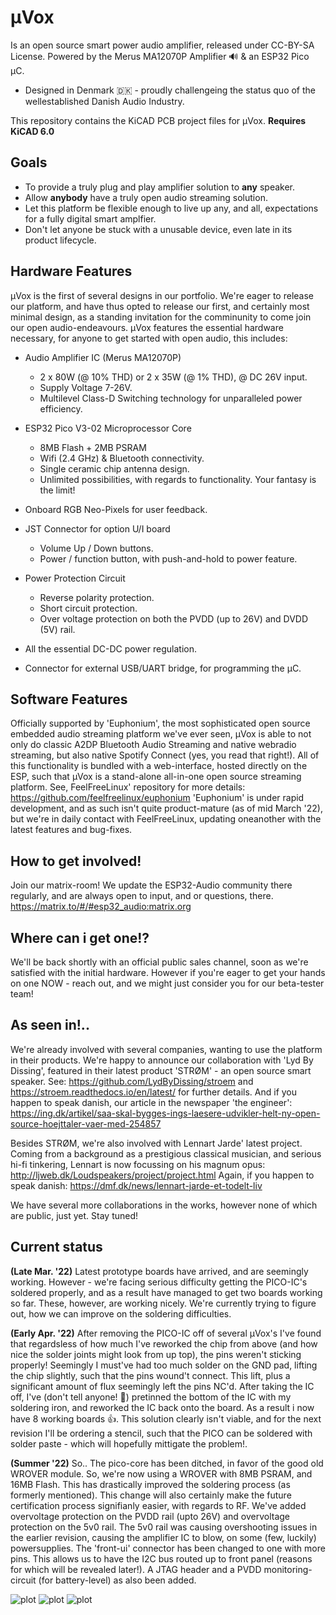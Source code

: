 # µVox

Is an open source smart power audio amplifier, released under CC-BY-SA License.
Powered by the Merus MA12070P Amplifier 🔊 & an ESP32 Pico µC. 

- Designed in Denmark 🇩🇰 - proudly challengeing the status quo of the wellestablished Danish Audio Industry. 

This repository contains the KiCAD PCB project files for µVox. **Requires KiCAD 6.0**

## Goals

- To provide a truly plug and play amplifier solution to **any** speaker. 
- Allow **anybody** have a truly open audio streaming solution.
- Let this platform be flexible enough to live up any, and all, expectations for a fully digital smart amplfier. 
- Don't let anyone be stuck with a unusable device, even late in its product lifecycle.  

## Hardware Features

µVox is the first of several designs in our portfolio. We're eager to release our platform, and have thus opted to release our first, and certainly most minimal design, as a standing invitation for the comminunity to come join our open audio-endeavours.
µVox features the essential hardware necessary, for anyone to get started with open audio, this includes: 

- Audio Amplifier IC (Merus MA12070P)
  - 2 x 80W (@ 10% THD) or 2 x 35W (@ 1% THD), @ DC 26V input.
  - Supply Voltage 7-26V.
  - Multilevel Class-D Switching technology for unparalleled power efficiency.
    
- ESP32 Pico V3-02 Microprocessor Core
  - 8MB Flash + 2MB PSRAM
  - Wifi (2.4 GHz) & Bluetooth connectivity.
  - Single ceramic chip antenna design. 
  - Unlimited possibilities, with regards to functionality. Your fantasy is the limit!

- Onboard RGB Neo-Pixels for user feedback.

- JST Connector for option U/I board
  - Volume Up / Down buttons. 
  - Power / function button, with push-and-hold to power feature.

- Power Protection Circuit
  - Reverse polarity protection.
  - Short circuit protection.
  - Over voltage protection on both the PVDD (up to 26V) and DVDD (5V) rail.

- All the essential DC-DC power regulation.

- Connector for external USB/UART bridge, for programming the µC. 


## Software Features

Officially supported by 'Euphonium', the most sophisticated open source embedded audio streaming platform we've ever seen, µVox is able to not only do classic A2DP Bluetooth Audio Streaming and native webradio streaming, but also native Spotify Connect (yes, you read that right!). All of this functionality is bundled with a web-interface, hosted directly on the ESP, such that µVox is a stand-alone all-in-one open source streaming platform. 
See, FeelFreeLinux' repository for more details: https://github.com/feelfreelinux/euphonium
'Euphonium' is under rapid development, and as such isn't quite product-mature (as of mid March '22), but we're in daily contact with FeelFreeLinux, updating oneanother with the latest features and bug-fixes.

## How to get involved!

Join our matrix-room! We update the ESP32-Audio community there regularly, and are always open to input, and or questions, there. 
https://matrix.to/#/#esp32_audio:matrix.org

## Where can i get one!?

We'll be back shortly with an official public sales channel, soon as we're satisfied with the initial hardware. 
However if you're eager to get your hands on one NOW - reach out, and we might just consider you for our beta-tester team!

## As seen in!.. 

We're already involved with several companies, wanting to use the platform in their products.
We're happy to announce our collaboration with 'Lyd By Dissing', featured in their latest product 'STRØM' - an open source smart speaker. 
See: https://github.com/LydByDissing/stroem and https://stroem.readthedocs.io/en/latest/ for further details. 
And if you happen to speak danish, our article in the newspaper 'the engineer': https://ing.dk/artikel/saa-skal-bygges-ings-laesere-udvikler-helt-ny-open-source-hoejttaler-vaer-med-254857

Besides STRØM, we're also involved with Lennart Jarde' latest project. 
Coming from a background as a prestigious classical musician, and serious hi-fi tinkering, Lennart is now focussing on his magnum opus: 
http://ljweb.dk/Loudspeakers/project/project.html
Again, if you happen to speak danish: https://dmf.dk/news/lennart-jarde-et-todelt-liv

We have several more collaborations in the works, however none of which are public, just yet. Stay tuned!

## Current status
**(Late Mar. '22)**
Latest prototype boards have arrived, and are seemingly working. However - we're facing serious difficulty getting the PICO-IC's soldered properly, and as a result have managed to get two boards working so far. These, however, are working nicely. We're currently trying to figure out, how we can improve on the soldering difficulties. 

**(Early Apr. '22)**
After removing the PICO-IC off of several µVox's I've found that regardsless of how much I've reworked the chip from above (and how nice the solder joints might look from up top), the pins weren't sticking properly! Seemingly I must've had too much solder on the GND pad, lifting the chip slightly, such that the pins wound't connect. This lift, plus a significant amount of flux seemingly left the pins NC'd. After taking the IC off, I've (don't tell anyone! 😬) pretinned the bottom of the IC with my soldering iron, and reworked the IC back onto the board. As a result i now have 8 working boards 👍.
This solution clearly isn't viable, and for the next revision I'll be ordering a stencil, such that the PICO can be soldered with solder paste - which will hopefully mittigate the problem!. 

**(Summer '22)**
So.. The pico-core has been ditched, in favor of the good old WROVER module. So, we're now using a WROVER with 8MB PSRAM, and 16MB Flash. This has drastically improved the soldering process (as formerly mentioned). This change will also certainly make the future certification process signifianly easier, with regards to RF. 
We've added overvoltage protection on the PVDD rail (upto 26V) and overvoltage protection on the 5v0 rail. The 5v0 rail was causing overshooting issues in the earlier revision, causing the amplifier IC to blow, on some (few, luckily) powersupplies. The 'front-ui' connector has been changed to one with more pins. This allows us to have the I2C bus routed up to front panel (reasons for which will be revealed later!). A JTAG header and a PVDD monitoring-circuit (for battery-level) as also been added.

![plot](./Renders/muvox_wip_front.png)
![plot](./Renders/muvox_wip_back.png)
![plot](./Renders/PCB_IRL.jpg)

